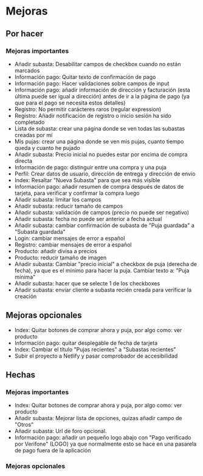 # Mejoras 

## Por hacer

### Mejoras importantes 

- Añadir subasta: Desabilitar campos de checkbox cuando no están marcados
- Información pago: Quitar texto de confirmación de pago
- Información pago: Hacer validaciones sobre campos de input
- Información pago: añadir información de dirección y facturación (esta última puede ser igual a dirección) antes de ir a la página de pago (ya que para el pago se necesita estos detalles)
- Registro: No permitir carácteres raros (regular expression)
- Registro: Añadir notificación de registro o inicio sesión ha sido completado
- Lista de subasta: crear una página donde se ven todas las subastas creadas por mí
- Mis pujas: crear una página donde se ven mis pujas, cuanto tiempo queda y cuanto he pujado
- Añadir subasta: Precio inicial no puedes estar por encima de compra directa
- Información de pago: distinguir entre una compra y una puja
- Perfil: Crear datos de usuario, dirección de entrega y dirección de envio
- Index: Resaltar "Nueva Subasta" para que sea más visible 
- Información pago: añadir resumen de compra después de datos de tarjeta, para verificar y confirmar la compra luego
- Añadir subasta: limitar los campos
- Añadir subasta: reducir tamaño de campos 
- Añadir subasta: validación de campos (precio no puede ser negativo)
- Añadir subasta: fecha no puede ser anterior a fecha actual
- Añadir subasta: cambiar confirmación de subasta de "Puja guardada" a "Subasta guardada"
- Login: cambiar mensajes de error a español
- Registro: cambiar mensajes de error a español
- Producto: añadir divisa a precios
- Producto: reducir tamaño de imagen
- Añadir subasta: Cambiar "precio inicial" a checkbox de puja (derecha de fecha), ya que es el mínimo para hacer la puja. Cambiar texto a: "Puja mínima"
- Añadir subasta: hacer que se selecte 1 de los checkboxes
- Añadir subasta: enviar cliente a subasta recién creada para verificar la creación

## Mejoras opcionales 

- Index: Quitar botones de comprar ahora y puja, por algo como: ver producto
- Información pago: quitar desplegable de fecha de tarjeta
- Index: Cambiar el título "Pujas recientes" a "Subastas recientes"
- Subir el proyecto a Netlify y pasar comprobador de accesibilidad

## Hechas

### Mejoras importantes

- Index: Quitar botones de comprar ahora y puja, por algo como: ver producto
- Añadir subasta: Mejorar lista de opciones, quizas añadir campo de "Otros"
- Añadir subasta: Url de foro opcional.
- Información pago: añadir un pequeño logo abajo con "Pago verificado por Verifone" (LOGO) ya que normalmente esto se hace en una pasarela de pago fuera de la aplicación

### Mejoras opcionales

